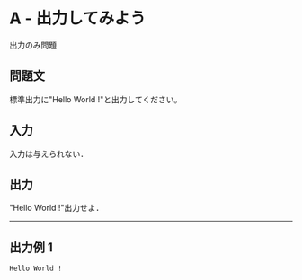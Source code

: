 # A - 出力してみよう
出力のみ問題<br>

## 問題文
標準出力に"Hello World !"と出力してください。
## 入力
入力は与えられない．


## 出力
"Hello World !"出力せよ．

***
## 出力例 1
```
Hello World !
```